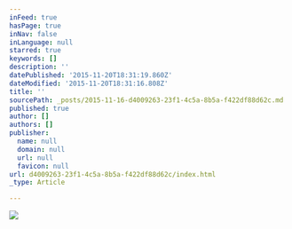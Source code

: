 ```yaml
---
inFeed: true
hasPage: true
inNav: false
inLanguage: null
starred: true
keywords: []
description: ''
datePublished: '2015-11-20T18:31:19.860Z'
dateModified: '2015-11-20T18:31:16.808Z'
title: ''
sourcePath: _posts/2015-11-16-d4009263-23f1-4c5a-8b5a-f422df88d62c.md
published: true
author: []
authors: []
publisher:
  name: null
  domain: null
  url: null
  favicon: null
url: d4009263-23f1-4c5a-8b5a-f422df88d62c/index.html
_type: Article

---
```

![](https://the-grid-user-content.s3-us-west-2.amazonaws.com/1c0cb782-02cf-465c-b022-b48adc898d5d.JPG)